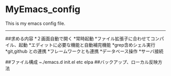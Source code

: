 # MyEmacs_config
This is my emacs config file.

---

##求める内容
*２画面自動で開く
*常時起動
*ファイル拡張子に合わせてコンパイル、起動
*エディットに必要な機能と自動補完機能
*grep含めシェル実行
*git,github との連携
*フレームワークとも連携
*データベース操作
*サーバ接続


##ファイル構成
~./emacs.d
	init.el
	etc
	elpa
##バックアップ、ローカル反映方法
